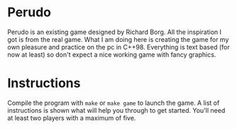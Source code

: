 # Perudo
Perudo is an existing game designed by Richard Borg. All the inspiration I got is from the real game. What I am doing here is creating the game for my own pleasure and practice on the pc in C++98. Everything is text based (for now at least) so don't expect a nice working game with fancy graphics.

# Instructions
Compile the program with ```make``` or ```make game``` to launch the game. A list of instructions is shown what will help you through to get started. You'll need at least two players with a maximum of five.
